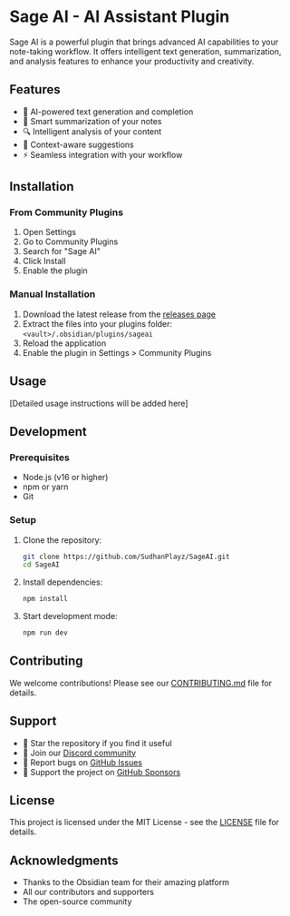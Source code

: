 # Sage AI - AI Assistant Plugin

Sage AI is a powerful plugin that brings advanced AI capabilities to your note-taking workflow. It offers intelligent text generation, summarization, and analysis features to enhance your productivity and creativity.

## Features

- 🤖 AI-powered text generation and completion
- 📝 Smart summarization of your notes
- 🔍 Intelligent analysis of your content
- 🎯 Context-aware suggestions
- ⚡ Seamless integration with your workflow

## Installation

### From Community Plugins

1. Open Settings
2. Go to Community Plugins
3. Search for "Sage AI"
4. Click Install
5. Enable the plugin

### Manual Installation

1. Download the latest release from the [releases page](https://github.com/SudhanPlayz/SageAI/releases)
2. Extract the files into your plugins folder: `<vault>/.obsidian/plugins/sageai`
3. Reload the application
4. Enable the plugin in Settings > Community Plugins

## Usage

[Detailed usage instructions will be added here]

## Development

### Prerequisites

- Node.js (v16 or higher)
- npm or yarn
- Git

### Setup

1. Clone the repository:

    ```bash
    git clone https://github.com/SudhanPlayz/SageAI.git
    cd SageAI
    ```

2. Install dependencies:

    ```bash
    npm install
    ```

3. Start development mode:
    ```bash
    npm run dev
    ```

## Contributing

We welcome contributions! Please see our [CONTRIBUTING.md](CONTRIBUTING.md) file for details.

## Support

- 🌟 Star the repository if you find it useful
- 💬 Join our [Discord community](https://discord.gg/BkfD74mKcW)
- 🐛 Report bugs on [GitHub Issues](https://github.com/SudhanPlayz/SageAI/issues)
- 💖 Support the project on [GitHub Sponsors](https://github.com/sponsors/SudhanPlayz)

## License

This project is licensed under the MIT License - see the [LICENSE](LICENSE) file for details.

## Acknowledgments

- Thanks to the Obsidian team for their amazing platform
- All our contributors and supporters
- The open-source community
